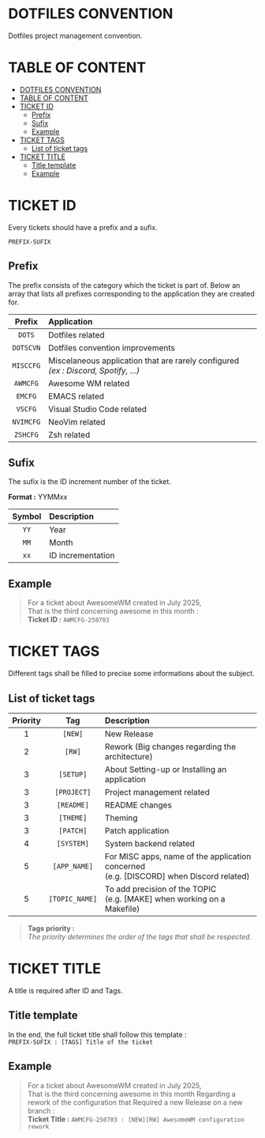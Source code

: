 # DOTFILES CONVENTION

Dotfiles project management convention.

# TABLE OF CONTENT
- [DOTFILES CONVENTION](#dotfiles-convention)
- [TABLE OF CONTENT](#table-of-content)
- [TICKET ID](#ticket-id)
  - [Prefix](#prefix)
  - [Sufix](#sufix)
  - [Example](#example)
- [TICKET TAGS](#ticket-tags)
  - [List of ticket tags](#list-of-ticket-tags)
- [TICKET TITLE](#ticket-title)
  - [Title template](#title-template)
  - [Example](#example-1)

# TICKET ID

Every tickets should have a prefix and a sufix.

`PREFIX-SUFIX`

## Prefix

The prefix consists of the category which the ticket is part of. Below an array that lists all prefixes corresponding to the application they are created for.

|  Prefix   | Application                                                                        |
|:---------:|:-----------------------------------------------------------------------------------|
|  `DOTS`   | Dotfiles related                                                                   |
| `DOTSCVN` | Dotfiles convention improvements                                                   |
| `MISCCFG` | Miscelaneous application that are rarely configured *(ex : Discord, Spotify, ...)* |
| `AWMCFG`  | Awesome WM related                                                                 |
|  `EMCFG`  | EMACS related                                                                      |
|  `VSCFG`  | Visual Studio Code related                                                         |
| `NVIMCFG` | NeoVim related                                                                     |
| `ZSHCFG`  | Zsh related                                                                        |

## Sufix

The sufix is the ID increment number of the ticket.

**Format :** YYMMxx

| Symbol | Description       |
|:------:|:------------------|
|  `YY`  | Year              |
|  `MM`  | Month             |
|  `xx`  | ID incrementation |

## Example

> For a ticket about AwesomeWM created in July 2025,  
> That is the third concerning awesome in this month :  
> **Ticket ID :** `AWMCFG-250703`

# TICKET TAGS

Different tags shall be filled to precise some informations about the subject.

## List of ticket tags

| Priority |      Tag       | Description                                                                                  |
|:--------:|:--------------:|:---------------------------------------------------------------------------------------------|
|    1     |    `[NEW]`     | New Release                                                                                  |
|    2     |     `[RW]`     | Rework (Big changes regarding the architecture)                                              |
|    3     |   `[SETUP]`    | About Setting-up or Installing an application                                                |
|    3     |  `[PROJECT]`   | Project management related                                                                   |
|    3     |   `[README]`   | README changes                                                                               |
|    3     |   `[THEME]`    | Theming                                                                                      |
|    3     |   `[PATCH]`    | Patch application                                                                            |
|    4     |   `[SYSTEM]`   | System backend related                                                                       |
|    5     |  `[APP_NAME]`  | For MISC apps, name of the application concerned </br> (e.g. [DISCORD] when Discord related) |
|    5     | `[TOPIC_NAME]` | To add precision of the TOPIC </br> (e.g. [MAKE] when working on a Makefile)                 |

> **Tags priority :**  
> *The priority determines the order of the tags that shall be respected.*

# TICKET TITLE

A title is required after ID and Tags.


## Title template

In the end, the full ticket title shall follow this template :  
`PREFIX-SUFIX : [TAGS] Title of the ticket`

## Example

> For a ticket about AwesomeWM created in July 2025,  
> That is the third concerning awesome in this month
> Regarding a rework of the configuration that
> Required a new Release on a new branch :  
> **Ticket Title :** `AWMCFG-250703 : [NEW][RW] AwesomeWM configuration rework`

